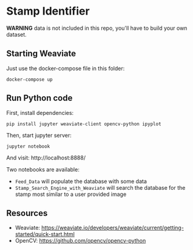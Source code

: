 # Stamp Identifier


**WARNING** data is not included in this repo, you'll have to build your own dataset.


## Starting Weaviate

Just use the docker-compose file in this folder:

    docker-compose up


## Run Python code


First, install dependencies:

    pip install jupyter weaviate-client opencv-python ipyplot

Then, start jupyter server:

    jupyter notebook
    
And visit: http://localhost:8888/

Two notebooks are available:
- `Feed_Data` will populate the database with some data
- `Stamp_Search_Engine_with_Weaviate` will search the database for the stamp most similar to a user provided image


## Resources

- Weaviate: https://weaviate.io/developers/weaviate/current/getting-started/quick-start.html
- OpenCV: https://github.com/opencv/opencv-python
